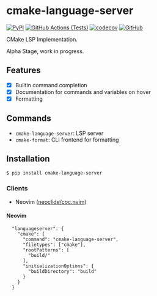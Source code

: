 # cmake-language-server
[![PyPI](https://img.shields.io/pypi/v/cmake-language-server)](https://pypi.org/project/cmake-language-server)
[![GitHub Actions (Tests)](https://github.com/regen100/cmake-language-server/workflows/Tests/badge.svg)](https://github.com/regen100/cmake-language-server/actions)
[![codecov](https://codecov.io/gh/regen100/cmake-language-server/branch/master/graph/badge.svg)](https://codecov.io/gh/regen100/cmake-language-server)
[![GitHub](https://img.shields.io/github/license/regen100/cmake-language-server)](https://github.com/regen100/cmake-language-server/blob/master/LICENSE)

CMake LSP Implementation.

Alpha Stage, work in progress.

## Features
- [x] Builtin command completion
- [x] Documentation for commands and variables on hover
- [x] Formatting

## Commands

- `cmake-language-server`: LSP server
- `cmake-format`: CLI frontend for formatting

## Installation

```bash
$ pip install cmake-language-server
```

### Clients

- Neovim ([neoclide/coc.nvim][coc.nvim])

#### Neovim

```jsonc
  "languageserver": {
    "cmake": {
      "command": "cmake-language-server",
      "filetypes": ["cmake"],
      "rootPatterns": [
        "build/"
      ],
      "initializationOptions": {
        "buildDirectory": "build"
      }
    }
  }
```


[coc.nvim]: https://github.com/neoclide/coc.nvim
